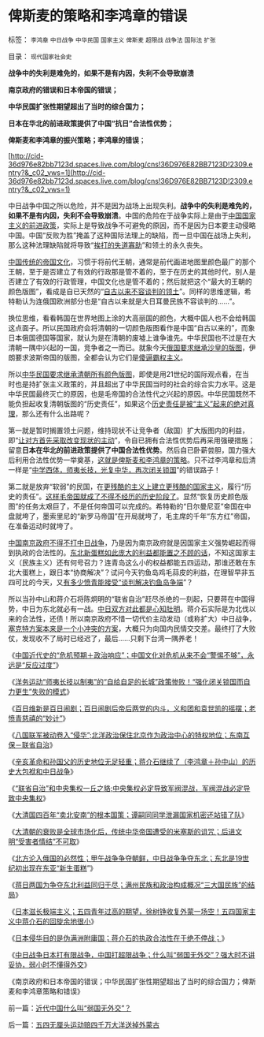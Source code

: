 # 俾斯麦的策略和李鸿章的错误

标签： `李鸿章` `中日战争` `中华民国` `国家主义` `俾斯麦` `超限战` `战争法` `国际法` `扩张` 

目录： `现代国家社会史`

**战争中的失利是难免的，如果不是有内因，失利不会导致崩溃**

**南京政府的错误和日本帝国的错误；**

**中华民国扩张性期望超出了当时的综合国力；**

**日本在华北的前进政策提供了中国“抗日”合法性优势；**

**俾斯麦和李鸿章的振兴策略；李鸿章的错误**；

[http://cid-36d976e82bb7123d.spaces.live.com/blog/cns!36D976E82BB7123D!2309.entry?&_c02_vws=1](http://cid-36d976e82bb7123d.spaces.live.com/blog/cns!36D976E82BB7123D!2309.entry?&_c02_vws=1)

中日战争中国之所以危险，并不是因为战场上出现失利。**战争中的失利是难免的，如果不是有内因，失利不会导致崩溃**。中国的危险在于战争实际上是由于[中国国家主义的前进政策](../../../2011/1/12/五四爱国青年折腾掉了外蒙.md)，实际上是导致战争不可避免的原因，而不是因为日本要主动侵略中国。中国“反败为胜”掩盖了这种国际法理上的缺陷，而一旦中国在战场上失利，那么这种法理缺陷就将导致“[挨打的失道寡助](../../../2010/5/15/乱世和血性和东亚傻逼大赛史.md)”和领土的永久丧失。

[中国传统的帝国文化](../../../2009/12/6/中国传统文化与现代战争格格不入.md)，习惯于将前代王朝，通常是前代画进地图里颜色最广的那个王朝，至于是否建立了有效的行政那是管不着的，至于在历史的其他时代，别人是否建立了有效的行政管理，中国文化也是管不着的；然后就把这个“最大的王朝的颜色版图”，看成是自已天然的“[自古以来不容谈判的领土](../../../2011/1/11/爱新觉罗氏的贡献；受害者情结不可取；.md)”。同样的思维逻辑，希特勒认为连俄国欧洲部分也是“自古以来就是大日耳曼民族不容谈判的……”。

换位思维，看看韩国在世界地图上涂的大高丽国的颜色，大概中国人也不会给韩国这点面子。所以民国政府会将清朝的一切颜色版图看作是中国“自古以来的”，而象日本俄国德国等国家，就认为是在清朝的废墟上谁争谁先。中华民国也不过是在大清朝一隅中兴起的一国，竞争者之一而已。就象今天[俄国要求继承沙皇的版图](../../../2008/8/19/俄格冲突外交手腕日见成熟.md)，伊朗要求波斯帝国的版图，全都会认为它们是[傻逼霸权主义](../../../2011/1/9/“好战而不能战”的“傻逼霸权主义”.md)。

所以[中华民国要求继承清朝所有颜色版图](../../../2011/1/11/大清国“卖北安南”的根本国策.md)，即使是用21世纪的国际观点看，在当时也是持扩张主义政策的，并且超出了中华民国当时的社会的综合实力水平。这是中华民国最终灭亡的原因，也是毛帝国的合法性代之兴起的原因。中华民国既然不能负担起收复清朝版图的“历史责任”，如果这个[历史责任是被“主义”起来的绝对真理](../../../2009/11/18/绝对的真理之大尾巴狼定律.md)，那么还有什么出路呢？

第一就是暂时搁置领土问题，维持现状不让竞争者（敌国）扩大版图内的利益，即“[让对方首先采取改变现状的主动](../../../2009/6/23/守为正着攻为奇.md)”，令自已拥有合法性优势后再采用强硬措施；留意**日本在华北的前进政策提供了中国合法性优势**。然后自已卧薪尝胆，国力强大后利用合法性优势一举奠基，[这就是俾斯麦和李鸿章的策略](../../../2010/10/5/罗马帝国的“李鸿章”伽利埃努斯比崇祯优秀.md)。只不过李鸿章和后清一样是“[中学西体，师夷长技，光复中华，再次闭关锁国](../../../2011/1/9/“好战而不能战”的“傻逼霸权主义”.md)”的错误路子！

第二就是放弃“软弱”的民国，在[更残酷的主义上建立更残酷的国家主义](http://hi.baidu.com/darthchn/blog/item/eac2b5f575a28efd7609d7e7.html?1294891192)，履行“历史的责任”。[这样毛帝国就成了不得不经历的历史阶段了](../../../2009/7/5/历史责任归咎于毛主席是不公正的.md)。显然“恢复历史颜色版图”的任务太艰巨了，不是任何帝国可以完成的。希特勒的“日尔曼尼亚”帝国在中盘就垮了，墨索里尼的“新罗马帝国”在开局就垮了，毛主席的千年“东方红”帝国，在准备运动时就垮了。

[中国南京政府不得不打中日战争](../../../2011/1/12/日本侵华为东北，蒋介石战争为活命.md)，乃是因为南京政府就是因国家主义强势崛起而得到执政的合法性的。[东北新蛋糕如此庞大的利益都能置之不顾的话](../../../2011/1/11/甲午战争争夺朝鲜，中日战争争夺东北.md)，不知这国家主义（民族主义）还有何号召力？连青岛这么小的权益都能五四运动，那谁还敢在东北大蛋糕上，跟日本“协商解决”？试问今天钓鱼岛鸡毛蒜皮的利益，在理智早非五四可比的今天，又[有多少愤青能接受“谈判解决钓鱼岛争端](http://cid-36d976e82bb7123d.spaces.live.com/blog/cns!36D976E82BB7123D!1822.entry)”？

所以当孙中山和蒋介石将陈炯明的“联省自治”赶尽杀绝的一刻起，只要蒋在中国得势，中日为东北就必有一战。[中日双方对此都是心知肚明](../../../2011/1/12/蒋日同归于尽,及伪满洲国；.md)。蒋介石实际是为北伐以来的合法性，还债！所以南京政府不惜一切代价主动发动（或称扩大）中日战争，[塞克特方案本来是一个小冲突的方案](../../../2009/12/3/不要低估德国职业军人的素质.md)，大概只为向国内民情交交差。最终打了大败仗，发现收不了局时已经迟了，最后……只剩下台湾一隅养老！

《[中国近代史的“危机预期＋政治响应”；中国文化对危机从来不会“警惕不够”，永远是“反应过度”](../../../2011/1/9/中国近代“危机预期＋政治响应”历史进程.md)》

《[洋务运动“师夷长技以制夷”的“自给自足的长城”政策惨败！“强化闭关锁国而自力更生”失败的模式](../../../2011/1/9/“好战而不能战”的“傻逼霸权主义”.md)》

《[百日维新是百日闹剧；百日闹剧后帝后两党的内斗，义和团和袁世凯的摇摆；老愤青慈禧的“妙计”](../../../2011/1/9/百日维新是百日闹剧；慈禧的“妙计”.md)》

《[八国联军被动卷入“侵华”;北洋政治保住北京作为政治中心的特权地位；东南互保－联省自治](../../../2011/1/10/八国联军“被”侵华，北洋政治和东南互保.md)》

《[辛亥革命和孙国父的历史地位无足轻重；蒋介石继续了（李鸿章＋孙中山）的历史大包袱和中日战争](../../../2011/1/10/辛亥革命和孙国父的历史地位无足轻重；.md)》

《[“联省自治”和中央集权一丘之貉;中央集权必定导致军阀混战，军阀混战必定导致中央集权](../../../2011/1/10/“联省自治”军阀混战必定导致中央集权.md)》

《[大清国四百年“卖北安南”的根本国策；谭嗣同同学泄漏国家机密还站错了队](../../../2011/1/11/大清国“卖北安南”的根本国策.md)》

《[大清朝的衰败是全球市场化后，传统中华帝国遭受的米塞斯的诅咒；后进文明“受害者情结”不可取](../../../2011/1/11/爱新觉罗氏的贡献；受害者情结不可取；.md)》

《[北方沦入俄国的必然性；甲午战争争夺朝鲜，中日战争争夺东北；东北是19世纪初出现在东亚“新生蛋糕](../../../2011/1/11/甲午战争争夺朝鲜，中日战争争夺东北.md)”》

《[蒋日两国为争夺东北利益同归于尽；满州民族和政治构成概况“三大国民族”的结局](../../../2011/1/12/蒋日同归于尽,及伪满洲国；.md)》

《[日本滋长极端主义；五四青年过高的期望，徐树铮收复外蒙一场空！五四国家主义中蒋介石的回旋余地很小](../../../2011/1/12/五四爱国青年折腾掉了外蒙.md)》

《[日本侵华目的是伪满洲附庸国；蒋介石的执政合法性在于绝不停战；](../../../2011/1/12/日本侵华为东北，蒋介石战争为活命.md)》

《[中日战争日本打有限战争，中国打超限战争；什么叫“弱国无外交”？强大时不讲妥协，弱小时不懂得外交](../../../2011/1/13/近代中国什么叫“弱国无外交”？.md)》

《南京政府和日本帝国的错误；中华民国扩张性期望超出了当时的综合国力；俾斯麦和李鸿章策略和错误》

前一篇：[近代中国什么叫“弱国无外交”？](../../../2011/1/13/近代中国什么叫“弱国无外交”？.md)

后一篇：[五四无厘头运动赔四千万大洋送掉外蒙古](../../../2011/1/13/五四无厘头运动赔四千万大洋送掉外蒙古.md)